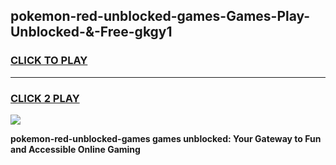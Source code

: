 
## pokemon-red-unblocked-games-Games-Play-Unblocked-&-Free-gkgy1
<h3>
<a href="https://premium76.site?title=pokemon-red-unblocked-games&ref=24A">CLICK TO PLAY</a></h3>
<hr>

<h3>
<a href="https://premium76.site?title=pokemon-red-unblocked-games&ref=24A">CLICK 2 PLAY</a>
  
</h3>

<a href="https://premium76.site?title=pokemon-red-unblocked-games&ref=24A"><img src="https://clearcache.store/games.png"></a>


**pokemon-red-unblocked-games games unblocked: Your Gateway to Fun and Accessible Online Gaming**

